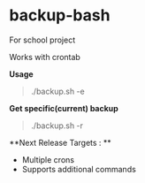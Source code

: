 # backup-bash
For school project

Works with crontab

**Usage**
> ./backup.sh -e

**Get specific(current) backup**
> ./backup.sh -r

**Next Release Targets : **

- Multiple crons
- Supports additional commands

